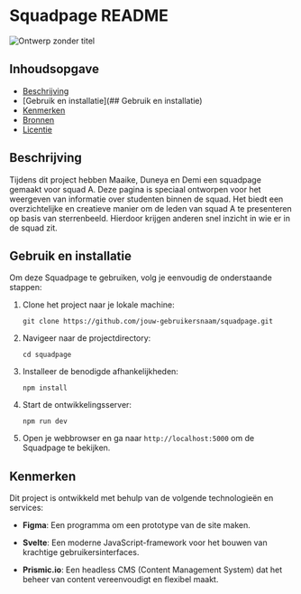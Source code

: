 # Squadpage README

![Ontwerp zonder titel](https://github.com/Maaike0904/your-tribe-for-life-squad-page/assets/54691201/b8a93195-716e-42f3-870c-55fa8656e6fe)

## Inhoudsopgave

  * [Beschrijving](#beschrijving)
  * [Gebruik en installatie](## Gebruik en installatie)
  * [Kenmerken](#kenmerken)
  * [Bronnen](#bronnen)
  * [Licentie](#licentie)

## Beschrijving
Tijdens dit project hebben Maaike, Duneya en Demi een squadpage gemaakt voor squad A. Deze pagina is speciaal ontworpen voor het weergeven van informatie over studenten binnen de squad. Het biedt een overzichtelijke en creatieve manier om de leden van squad A te presenteren op basis van sterrenbeeld. Hierdoor krijgen anderen snel inzicht in wie er in de squad zit.

## Gebruik en installatie
Om deze Squadpage te gebruiken, volg je eenvoudig de onderstaande stappen:

1. Clone het project naar je lokale machine:
   ```
   git clone https://github.com/jouw-gebruikersnaam/squadpage.git
   ```

2. Navigeer naar de projectdirectory:
   ```
   cd squadpage
   ```

3. Installeer de benodigde afhankelijkheden:
   ```
   npm install
   ```

4. Start de ontwikkelingsserver:
   ```
   npm run dev
   ```

5. Open je webbrowser en ga naar `http://localhost:5000` om de Squadpage te bekijken.

## Kenmerken
Dit project is ontwikkeld met behulp van de volgende technologieën en services:

- **Figma**: Een programma om een prototype van de site maken.
  
- **Svelte**: Een moderne JavaScript-framework voor het bouwen van krachtige gebruikersinterfaces.

- **Prismic.io**: Een headless CMS (Content Management System) dat het beheer van content vereenvoudigt en flexibel maakt.

